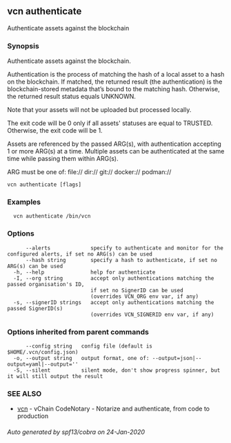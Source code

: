 ## vcn authenticate

Authenticate assets against the blockchain

### Synopsis


Authenticate assets against the blockchain.

Authentication is the process of matching the hash of a local asset to 
a hash on the blockchain. 
If matched, the returned result (the authentication) is the blockchain-stored
metadata that’s bound to the matching hash. 
Otherwise, the returned result status equals UNKNOWN.

Note that your assets will not be uploaded but processed locally.

The exit code will be 0 only if all assets' statuses are equal to TRUSTED. 
Otherwise, the exit code will be 1.

Assets are referenced by the passed ARG(s), with authentication accepting 
1 or more ARG(s) at a time. Multiple assets can be authenticated at the 
same time while passing them within ARG(s).

ARG must be one of:
  <file>
  file://<file>
  dir://<directory>
  git://<repository>
  docker://<image>
  podman://<image>


```
vcn authenticate [flags]
```

### Examples

```
  vcn authenticate /bin/vcn
```

### Options

```
      --alerts             specify to authenticate and monitor for the configured alerts, if set no ARG(s) can be used
      --hash string        specify a hash to authenticate, if set no ARG(s) can be used
  -h, --help               help for authenticate
  -I, --org string         accept only authentications matching the passed organisation's ID,
                           if set no SignerID can be used
                           (overrides VCN_ORG env var, if any)
  -s, --signerID strings   accept only authentications matching the passed SignerID(s)
                           (overrides VCN_SIGNERID env var, if any)
```

### Options inherited from parent commands

```
      --config string   config file (default is $HOME/.vcn/config.json)
  -o, --output string   output format, one of: --output=json|--output=yaml|--output=''
  -S, --silent          silent mode, don't show progress spinner, but it will still output the result
```

### SEE ALSO

* [vcn](vcn.md)	 - vChain CodeNotary - Notarize and authenticate, from code to production

###### Auto generated by spf13/cobra on 24-Jan-2020
